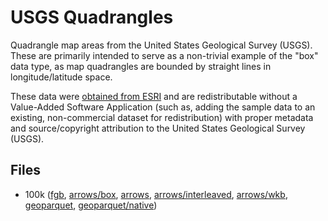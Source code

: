 
# USGS Quadrangles

Quadrangle map areas from the United States Geological Survey (USGS). These are primarily intended to serve as a non-trivial example of the "box" data type, as map quadrangles are bounded by straight lines in longitude/latitude space.

These data were [obtained from ESRI](https://www.arcgis.com/home/item.html?id=078eb80010984ddeb4bb5850889e5e9f) and are redistributable without a Value-Added Software Application (such as, adding the sample data to an existing, non-commercial dataset for redistribution) with proper metadata and source/copyright attribution to the United States Geological Survey (USGS).

<!-- begin file listing -->


## Files

- 100k ([fgb](https://raw.githubusercontent.com/geoarrow/geoarrow-data/v0.2.0-rc3/quadrangles/files/quadrangles_100k.fgb), [arrows/box](https://raw.githubusercontent.com/geoarrow/geoarrow-data/v0.2.0-rc3/quadrangles/files/quadrangles_100k_box.arrows), [arrows](https://raw.githubusercontent.com/geoarrow/geoarrow-data/v0.2.0-rc3/quadrangles/files/quadrangles_100k.arrows), [arrows/interleaved](https://raw.githubusercontent.com/geoarrow/geoarrow-data/v0.2.0-rc3/quadrangles/files/quadrangles_100k_interleaved.arrows), [arrows/wkb](https://raw.githubusercontent.com/geoarrow/geoarrow-data/v0.2.0-rc3/quadrangles/files/quadrangles_100k_wkb.arrows), [geoparquet](https://raw.githubusercontent.com/geoarrow/geoarrow-data/v0.2.0-rc3/quadrangles/files/quadrangles_100k.parquet), [geoparquet/native](https://raw.githubusercontent.com/geoarrow/geoarrow-data/v0.2.0-rc3/quadrangles/files/quadrangles_100k_native.parquet))
